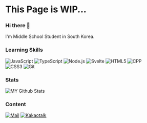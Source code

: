 # This Page is WIP...

### Hi there 👋
I'm Middle School Student in South Korea. 

### Learning Skills
![JavaScript](https://img.shields.io/badge/-Javascript-f7df1e?style=for-the-badge&logo=javascript&logoColor=000) 
![TypeScript](https://img.shields.io/badge/-Typescript-2d79c7?style=for-the-badge&logo=typescript&logoColor=fff) 
![Node.js](https://img.shields.io/badge/-node.js-339933?style=for-the-badge&logo=node.js&logoColor=fff) 
![Svelte](https://img.shields.io/badge/-Svelte-FF3E00?style=for-the-badge&logo=svelte&logoColor=fff) 
![HTML5](https://img.shields.io/badge/-HTML5-E34F26?style=for-the-badge&logo=html5&logoColor=fff) 
![CPP](https://img.shields.io/badge/-C++-blue.svg?style=for-the-badge&logo=c%2B%2B)  
![CSS3](https://img.shields.io/badge/-CSS3-1572B6?style=for-the-badge&logo=css3&logoColor=fff) 
![Git](https://img.shields.io/badge/-Git-F05032?style=for-the-badge&logo=Git&logoColor=fff) 

### Stats

![MY Github Stats](https://github-readme-stats.vercel.app/api?username=cog25&count_private=true&show_icons=true&theme=dark)

### Content
[![Mail](https://img.shields.io/badge/%20-Mail-black?color=3B81C2&style=for-the-badge&logo=gmail&logoColor=ffffff)](mailto:cog@cog.land?subject=From%20GitHub&cc=kr.cog25@gmail.com&body=Hi.%20%20Found%20you%20from%20GitHub.)
[![Kakaotalk](https://cdn.discordapp.com/attachments/802419174156402688/819122190519631912/Frame.svg)](https://open.kakao.com/me/cog)


<!--
**cog25/cog25** is a ✨ _special_ ✨ repository because its `README.md` (this file) appears on your GitHub profile.

Here are some ideas to get you started:

- 🔭 I’m currently working on ...
- 🌱 I’m currently learning ...
- 👯 I’m looking to collaborate on ...
- 🤔 I’m looking for help with ...
- 💬 Ask me about ...
- 📫 How to reach me: ...
- 😄 Pronouns: ...
- ⚡ Fun fact: ...
-->
 
